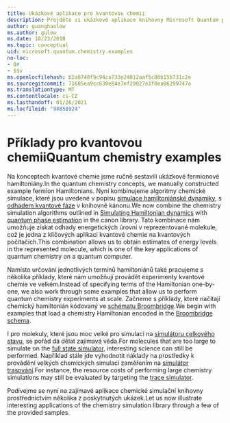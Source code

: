 ```yaml
---
title: Ukázkové aplikace pro kvantovou chemii
description: Projděte si ukázkové aplikace knihovny Microsoft Quantum pro chemii.
author: guanghaolow
ms.author: gulow
ms.date: 10/23/2018
ms.topic: conceptual
uid: microsoft.quantum.chemistry.examples
no-loc:
- Q#
- $$v
ms.openlocfilehash: b2a8740f9c94ca733e24012aaf5c80b15b731c2e
ms.sourcegitcommit: 71605ea9cc630e84e7ef29027e1f0ea06299747e
ms.translationtype: MT
ms.contentlocale: cs-CZ
ms.lasthandoff: 01/26/2021
ms.locfileid: "98858924"
---
```

# <a name="quantum-chemistry-examples"></a><span data-ttu-id="b4421-103">Příklady pro kvantovou chemii</span><span class="sxs-lookup"><span data-stu-id="b4421-103">Quantum chemistry examples</span></span>

<span data-ttu-id="b4421-104">Na konceptech kvantové chemie jsme ručně sestavili ukázkové fermionové hamiltoniány.</span><span class="sxs-lookup"><span data-stu-id="b4421-104">In the quantum chemistry concepts, we manually constructed example fermion Hamiltonians.</span></span> <span data-ttu-id="b4421-105">Nyní kombinujeme algoritmy chemické simulace, které jsou uvedené v popisu [simulace hamiltoniánské dynamiky](xref:microsoft.quantum.libraries.standard.algorithms), s [odhadem kvantové fáze](xref:microsoft.quantum.libraries.characterization) v knihovně kánonu.</span><span class="sxs-lookup"><span data-stu-id="b4421-105">We now combine the chemistry simulation algorithms outlined in [Simulating Hamiltonian dynamics](xref:microsoft.quantum.libraries.standard.algorithms) with [quantum phase estimation](xref:microsoft.quantum.libraries.characterization) in the canon library.</span></span> <span data-ttu-id="b4421-106">Tato kombinace nám umožňuje získat odhady energetických úrovní v reprezentované molekule, což je jedna z klíčových aplikací kvantové chemie na kvantových počítačích.</span><span class="sxs-lookup"><span data-stu-id="b4421-106">This combination allows us to obtain  estimates of energy levels in the represented molecule, which is one of the key applications of quantum chemistry on a quantum computer.</span></span> 

<span data-ttu-id="b4421-107">Namísto určování jednotlivých termínů hamiltoniánů také pracujeme s několika příklady, které nám umožňují provádět experimenty kvantové chemie ve velkém.</span><span class="sxs-lookup"><span data-stu-id="b4421-107">Instead of specifying terms of the Hamiltonian one-by-one, we also work through some examples that allow us to perform quantum chemistry experiments at scale.</span></span> <span data-ttu-id="b4421-108">Začneme s příklady, které načítají chemický hamiltonián kódovaný ve [schématu Broombridge](xref:microsoft.quantum.libraries.chemistry.schema.broombridge).</span><span class="sxs-lookup"><span data-stu-id="b4421-108">We begin with examples that load a chemistry Hamiltonian encoded in the [Broombridge schema](xref:microsoft.quantum.libraries.chemistry.schema.broombridge).</span></span>

<span data-ttu-id="b4421-109">I pro molekuly, které jsou moc velké pro simulaci na [simulátoru celkového stavu](xref:microsoft.quantum.machines.full-state-simulator), se pořád dá dělat zajímavá věda.</span><span class="sxs-lookup"><span data-stu-id="b4421-109">For molecules that are too large to simulate on the [full state simulator](xref:microsoft.quantum.machines.full-state-simulator), interesting science can still be performed.</span></span> <span data-ttu-id="b4421-110">Například stále jde vyhodnotit náklady na prostředky k provádění velkých chemických simulací zaměřením na [simulátor trasování](xref:microsoft.quantum.machines.qc-trace-simulator.intro).</span><span class="sxs-lookup"><span data-stu-id="b4421-110">For instance, the resource costs of performing large chemistry simulations may still be evaluated by targeting the [trace simulator](xref:microsoft.quantum.machines.qc-trace-simulator.intro).</span></span>

<span data-ttu-id="b4421-111">Podívejme se nyní na zajímavé aplikace chemické simulační knihovny prostřednictvím několika z poskytnutých ukázek.</span><span class="sxs-lookup"><span data-stu-id="b4421-111">Let us now illustrate interesting applications of the chemistry simulation library through a few of the provided samples.</span></span>
